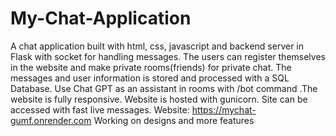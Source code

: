 # My-Chat-Application
A chat application built with html, css, javascript and backend server in Flask with socket for handling messages. The users can register themselves in the website and make private rooms(friends) for private chat. The messages and user information is stored and processed with a SQL Database. Use Chat GPT as an assistant in rooms with /bot command .The website is fully responsive.
Website is hosted with gunicorn. Site can be accessed with fast live messages.
Website: https://mychat-gumf.onrender.com
Working on designs and more features

